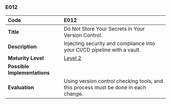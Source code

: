 ### E012

| **Code**           | **E012** |
| :--                | :--      |
| **Title**          | Do Not Store Your Secrets in Your Version Control. |
| **Description**    | Injecting security and compliance into your CI/CD pipeline with a vault. |
| **Maturity Level** | [Level 2](/levels#level-2) |
| **Possible Implementations** | |
| **Evaluation**     | Using version control checking tools, and this process must be done in each change. |
